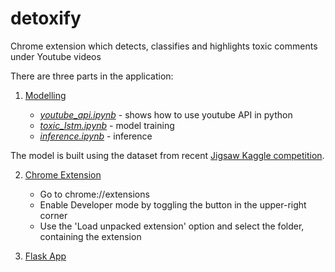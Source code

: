 # detoxify
Chrome extension which detects, classifies and highlights toxic comments under Youtube videos

There are three parts in the application:

1. [Modelling](notebooks/)

	* [_youtube_api.ipynb_](notebooks/youtube_api.ipynb) - shows how to use youtube API in python
	* [_toxic_lstm.ipynb_](notebooks/toxic_lstm.ipynb) - model training
	* [_inference.ipynb_](notebooks/_inference.ipynb) - inference

The model is built using the dataset from recent [Jigsaw Kaggle competition](https://www.kaggle.com/c/jigsaw-unintended-bias-in-toxicity-classification). 

2. [Chrome Extension](chrome_extension/)

	* Go to chrome://extensions
	* Enable Developer mode by toggling the button in the upper-right corner
	* Use the 'Load unpacked extension' option and select the folder, containing the extension


3. [Flask App](flask_app/)
